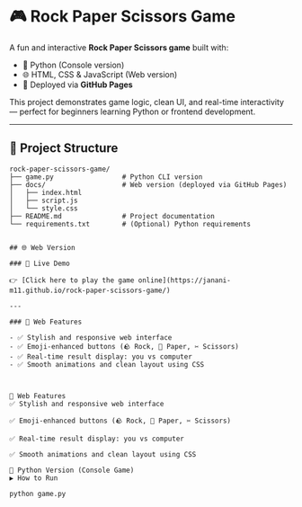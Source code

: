 # 🎮 Rock Paper Scissors Game

A fun and interactive **Rock Paper Scissors game** built with:

- 🐍 Python (Console version)
- 🌐 HTML, CSS & JavaScript (Web version)
- 🚀 Deployed via **GitHub Pages**

This project demonstrates game logic, clean UI, and real-time interactivity — perfect for beginners learning Python or frontend development.

---

## 📁 Project Structure

```plaintext
rock-paper-scissors-game/
├── game.py                 # Python CLI version
├── docs/                   # Web version (deployed via GitHub Pages)
│   ├── index.html
│   ├── script.js
│   └── style.css
├── README.md               # Project documentation
└── requirements.txt        # (Optional) Python requirements


## 🌐 Web Version

### 🔗 Live Demo

👉 [Click here to play the game online](https://janani-m11.github.io/rock-paper-scissors-game/)

---

### 🌟 Web Features

- ✅ Stylish and responsive web interface  
- ✅ Emoji-enhanced buttons (🪨 Rock, 📄 Paper, ✂️ Scissors)  
- ✅ Real-time result display: you vs computer  
- ✅ Smooth animations and clean layout using CSS  



🌟 Web Features
✅ Stylish and responsive web interface

✅ Emoji-enhanced buttons (🪨 Rock, 📄 Paper, ✂️ Scissors)

✅ Real-time result display: you vs computer

✅ Smooth animations and clean layout using CSS

🐍 Python Version (Console Game)
▶️ How to Run

python game.py

